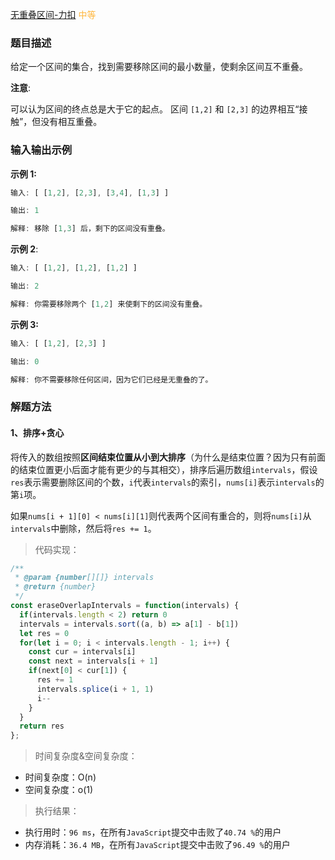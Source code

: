 
[无重叠区间-力扣](https://leetcode-cn.com/problems/non-overlapping-intervals/description/)
<span style="color: #FFB73F">中等</span>

### 题目描述

给定一个区间的集合，找到需要移除区间的最小数量，使剩余区间互不重叠。

**注意**:

可以认为区间的终点总是大于它的起点。
区间 `[1,2]` 和 `[2,3]` 的边界相互“接触”，但没有相互重叠。

### 输入输出示例
**示例 1:**
```js
输入: [ [1,2], [2,3], [3,4], [1,3] ]

输出: 1

解释: 移除 [1,3] 后，剩下的区间没有重叠。
```
**示例 2**:
```js
输入: [ [1,2], [1,2], [1,2] ]

输出: 2

解释: 你需要移除两个 [1,2] 来使剩下的区间没有重叠。
```
**示例 3:**
```js
输入: [ [1,2], [2,3] ]

输出: 0

解释: 你不需要移除任何区间，因为它们已经是无重叠的了。
```

### 解题方法

#### 1、排序+贪心
将传入的数组按照**区间结束位置从小到大排序**（为什么是结束位置？因为只有前面的结束位置更小后面才能有更少的与其相交），排序后遍历数组`intervals`，假设`res`表示需要删除区间的个数，`i`代表`intervals`的索引，`nums[i]`表示`intervals`的第`i`项。

如果`nums[i + 1][0] < nums[i][1]`则代表两个区间有重合的，则将`nums[i]`从`intervals`中删除，然后将`res += 1`。


> 代码实现：

```js
/**
 * @param {number[][]} intervals
 * @return {number}
 */
const eraseOverlapIntervals = function(intervals) {
  if(intervals.length < 2) return 0
  intervals = intervals.sort((a, b) => a[1] - b[1])
  let res = 0
  for(let i = 0; i < intervals.length - 1; i++) {
    const cur = intervals[i]
    const next = intervals[i + 1]
    if(next[0] < cur[1]) {
      res += 1
      intervals.splice(i + 1, 1)
      i--
    }
  }
  return res
};
```

> 时间复杂度&空间复杂度：
- 时间复杂度：O(n)
- 空间复杂度：o(1)

> 执行结果：

- 执行用时：`96 ms`，在所有`JavaScript`提交中击败了`40.74 %`的用户
- 内存消耗：`36.4 MB`，在所有`JavaScript`提交中击败了`96.49 %`的用户
